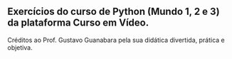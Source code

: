 ## Exercícios do curso de Python (Mundo 1, 2 e 3) da plataforma Curso em Vídeo.

Créditos ao Prof. Gustavo Guanabara pela sua didática divertida, prática e objetiva.
